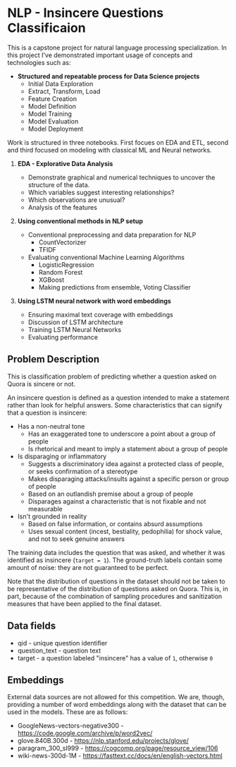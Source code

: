 # NLP - Insincere Questions Classificaion
This is a capstone project for natural language processing specialization. In this project I've demonstrated important usage of concepts and technologies such as:
* __Structured and repeatable process for Data Science projects__
    * Initial Data Exploration
    * Extract, Transform, Load
    * Feature Creation
    * Model Definition
    * Model Training
    * Model Evaluation
    * Model Deployment
    
Work is structured in three notebooks. First focues on EDA and ETL, second and third focused on modeling with classical ML and Neural networks.
1) __EDA - Explorative Data Analysis__
    * Demonstrate graphical and numerical techniques to uncover the structure of the data.
    * Which variables suggest interesting relationships?
    * Which observations are unusual?
    * Analysis of the features
    
2) __Using conventional methods in NLP setup__
    * Conventional preprocessing and data preparation for NLP 
        * CountVectorizer
        * TFIDF
    * Evaluating conventional Machine Learning Algorithms
        * LogisticRegression
        * Random Forest
        * XGBoost
        * Making predictions from ensemble, Voting Classifier

3) __Using LSTM neural network with word embeddings__ 
     * Ensuring maximal text coverage with embeddings
     * Discussion of LSTM architecture
     * Training LSTM Neural Networks
     * Evaluating performance

## Problem Description
This is classification problem of predicting whether a question asked on Quora is sincere or not.

An insincere question is defined as a question intended to make a statement rather than look for helpful answers. Some characteristics that can signify that a question is insincere:

* Has a non-neutral tone
    * Has an exaggerated tone to underscore a point about a group of people
    * Is rhetorical and meant to imply a statement about a group of people
* Is disparaging or inflammatory
    * Suggests a discriminatory idea against a protected class of people, or seeks confirmation of a stereotype
    * Makes disparaging attacks/insults against a specific person or group of people
    * Based on an outlandish premise about a group of people
    * Disparages against a characteristic that is not fixable and not measurable
* Isn't grounded in reality
    * Based on false information, or contains absurd assumptions
    * Uses sexual content (incest, bestiality, pedophilia) for shock value, and not to seek genuine answers

The training data includes the question that was asked, and whether it was identified as insincere (`target = 1`). The ground-truth labels contain some amount of noise: they are not guaranteed to be perfect.

Note that the distribution of questions in the dataset should not be taken to be representative of the distribution of questions asked on Quora. This is, in part, because of the combination of sampling procedures and sanitization measures that have been applied to the final dataset.

## Data fields
* qid - unique question identifier
* question_text - question text
* target - a question labeled "insincere" has a value of `1`, otherwise `0`

## Embeddings
External data sources are not allowed for this competition. We are, though, providing a number of word embeddings along with the dataset that can be used in the models. These are as follows:

* GoogleNews-vectors-negative300 - https://code.google.com/archive/p/word2vec/
* glove.840B.300d - https://nlp.stanford.edu/projects/glove/
* paragram_300_sl999 - https://cogcomp.org/page/resource_view/106
* wiki-news-300d-1M - https://fasttext.cc/docs/en/english-vectors.html